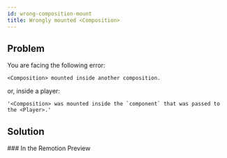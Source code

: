 ```yaml
---
id: wrong-composition-mount
title: Wrongly mounted <Composition>
---
```


## Problem

You are facing the following error:

```
<Composition> mounted inside another composition.
```

or, inside a player:

```
'<Composition> was mounted inside the `component` that was passed to the <Player>.'
```

## Solution

### In the Remotion Preview
